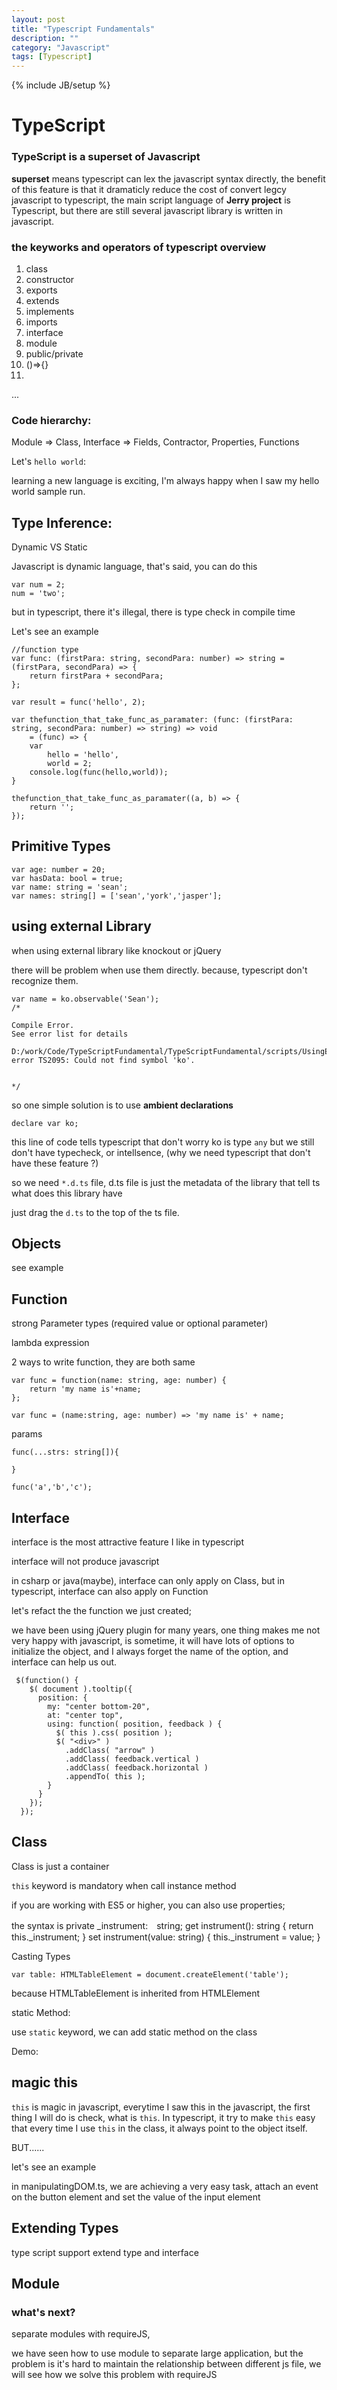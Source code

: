 ```yaml
---
layout: post
title: "Typescript Fundamentals"
description: ""
category: "Javascript"
tags: [Typescript]
---
```

{% include JB/setup %}


# TypeScript

### TypeScript is a superset of Javascript

**superset** means typescript can lex the javascript syntax directly, the benefit of this feature is that it dramaticly reduce the cost of convert legcy javascript to typescript, the main script language of **Jerry project** is Typescript, but there are still several javascript library is written in javascript. 
 
### the keyworks and operators of typescript overview

1. class		
2. constructor	
3. exports		
4. extends 		
5. implements	
6. imports		
7. interface	
8. module
9. public/private
10. ()=>{}
11. <TypeName>
...


### Code hierarchy:

Module => Class, Interface => Fields, Contractor, Properties, Functions

Let's `hello world`:

learning a new language is exciting, I'm always happy when I saw my hello world sample run.


## Type Inference:

Dynamic VS Static

Javascript is dynamic language, that's said, you can do this

	var num = 2;
	num = 'two';

but in typescript, there it's illegal, there is type check in compile time

Let's see an example
	
	//function type
	var func: (firstPara: string, secondPara: number) => string = (firstPara, secondPara) => {
	    return firstPara + secondPara;
	};
	
	var result = func('hello', 2);
	
	var thefunction_that_take_func_as_paramater: (func: (firstPara: string, secondPara: number) => string) => void
	    = (func) => {
	    var
	        hello = 'hello',
	        world = 2;
	    console.log(func(hello,world));
	}
	
	thefunction_that_take_func_as_paramater((a, b) => {
	    return '';
	});

## Primitive Types

	var age: number = 20;
	var hasData: bool = true;
	var name: string = 'sean';
	var names: string[] = ['sean','york','jasper'];

## using external Library

when using external library like knockout or jQuery

there will be problem when use them directly. because, typescript don't recognize them.

	var name = ko.observable('Sean');
	/*
	
	Compile Error. 
	See error list for details
	 D:/work/Code/TypeScriptFundamental/TypeScriptFundamental/scripts/UsingExternalLibrary.ts(3,12): error TS2095: Could not find symbol 'ko'.
	
	
	*/

so one simple solution is to use **ambient declarations**

	declare var ko;

this line of code tells typescript that don't worry ko is type `any`
but we still don't have typecheck, or intellsence, (why we need typescript that don't have these feature ?)

so we need `*.d.ts` file, d.ts file is just the metadata of the library that tell ts what does this library have

just drag the `d.ts` to the top of the ts file.


## Objects
see example

## Function

strong Parameter types (required value or optional parameter)

lambda expression

2 ways to write function, they are both same

	var func = function(name: string, age: number) {
		return 'my name is'+name;
	};

	var func = (name:string, age: number) => 'my name is' + name;

params

	func(...strs: string[]){

	}	

	func('a','b','c');

## Interface

interface is the most attractive feature I like in typescript

interface will not produce javascript

in csharp or java(maybe), interface can only apply on Class, but in typescript, interface can also apply on Function

let's refact the the function we just created;

we have been using jQuery plugin for many years, one thing makes me not very happy with javascript, is sometime, it will have lots of options to initialize the object, and I always forget the name of the option, and interface can help us out.

	 $(function() {
	    $( document ).tooltip({
	      position: {
	        my: "center bottom-20",
	        at: "center top",
	        using: function( position, feedback ) {
	          $( this ).css( position );
	          $( "<div>" )
	            .addClass( "arrow" )
	            .addClass( feedback.vertical )
	            .addClass( feedback.horizontal )
	            .appendTo( this );
	        }
	      }
	    });
	  });


## Class

Class is just a container

`this` keyword is mandatory when call instance method

if you are working with ES5 or higher, you can also use properties;

the syntax is 
	private _instrument:　string;
	get instrument(): string {
		return this._instrument;
	}
	set instrument(value: string) {
		this._instrument = value;
	}


Casting Types

	var table: HTMLTableElement = document.createElement('table');
	

because HTMLTableElement is inherited from HTMLElement

static Method:

use `static` keyword, we can add static method on the class

Demo:

## magic this

`this` is magic in javascript, everytime I saw this in the javascript, the first thing I will do is check, what is `this`.
In typescript, it try to make `this` easy that every time I use `this` in the class, it always point to the object itself.

BUT......

let's see an example

in manipulatingDOM.ts, we are achieving a very easy task, attach an event on the button element and set the value of the input element
 

## Extending Types

type script support extend type and interface



## Module



### what's next?

separate modules with requireJS,

we have seen how to use module to separate large application, but the problem is it's hard to maintain the relationship between different js file, we will see how we solve this problem with requireJS

